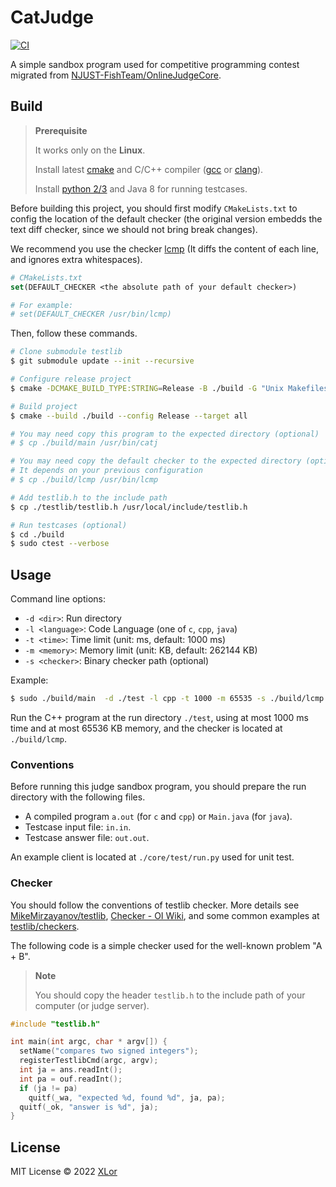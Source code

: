 # CatJudge

[![CI](https://github.com/XLoJ/CatJudge/actions/workflows/ci.yml/badge.svg)](https://github.com/XLoJ/CatJudge/actions/workflows/ci.yml)

A simple sandbox program used for competitive programming contest migrated from [NJUST-FishTeam/OnlineJudgeCore](https://github.com/NJUST-FishTeam/OnlineJudgeCore/tree/cat).

## Build

> **Prerequisite**
>
> It works only on the **Linux**.
>
> Install latest [cmake](https://cmake.org/) and C/C++ compiler ([gcc](https://gcc.gnu.org/) or [clang](https://clang.llvm.org/)).
> 
> Install [python 2/3](https://www.python.org/) and Java 8 for running testcases.

Before building this project, you should first modify `CMakeLists.txt` to config the location of the default checker (the original version embedds the text diff checker, since we should not bring break changes).

We recommend you use the checker [lcmp](https://github.com/MikeMirzayanov/testlib/blob/7fd543d7e6ae36a04bb382c5ebb4eee254362c6a/checkers/lcmp.cpp) (It diffs the content of each line, and ignores extra whitespaces).

```cmake
# CMakeLists.txt
set(DEFAULT_CHECKER <the absolute path of your default checker>)

# For example:
# set(DEFAULT_CHECKER /usr/bin/lcmp)
```

Then, follow these commands.

```bash
# Clone submodule testlib
$ git submodule update --init --recursive

# Configure release project
$ cmake -DCMAKE_BUILD_TYPE:STRING=Release -B ./build -G "Unix Makefiles"

# Build project
$ cmake --build ./build --config Release --target all

# You may need copy this program to the expected directory (optional)
# $ cp ./build/main /usr/bin/catj 

# You may need copy the default checker to the expected directory (optional)
# It depends on your previous configuration
# $ cp ./build/lcmp /usr/bin/lcmp

# Add testlib.h to the include path
$ cp ./testlib/testlib.h /usr/local/include/testlib.h

# Run testcases (optional)
$ cd ./build
$ sudo ctest --verbose
```

## Usage

Command line options:

+ `-d <dir>`: Run directory
+ `-l <language>`: Code Language (one of `c`, `cpp`, `java`)
+ `-t <time>`: Time limit (unit: ms, default: 1000 ms)
+ `-m <memory>`: Memory limit (unit: KB, default: 262144 KB)
+ `-s <checker>`: Binary checker path (optional)

Example:

```bash
$ sudo ./build/main  -d ./test -l cpp -t 1000 -m 65535 -s ./build/lcmp
```

Run the C++ program at the run directory `./test`, using at most 1000 ms time and at most 65536 KB memory, and the checker is located at `./build/lcmp`.

### Conventions

Before running this judge sandbox program, you should prepare the run directory with the following files.

+ A compiled program `a.out` (for `c` and `cpp`) or `Main.java` (for `java`).
+ Testcase input file: `in.in`.
+ Testcase answer file: `out.out`.

An example client is located at `./core/test/run.py` used for unit test.

### Checker

You should follow the conventions of testlib checker. More details see [MikeMirzayanov/testlib](https://github.com/MikeMirzayanov/testlib/tree/7fd543d7e6ae36a04bb382c5ebb4eee254362c6a#checker), [Checker - OI Wiki](https://oi-wiki.org/tools/testlib/checker/), and some common examples at [testlib/checkers](https://github.com/MikeMirzayanov/testlib/tree/7fd543d7e6ae36a04bb382c5ebb4eee254362c6a/checkers).

The following code is a simple checker used for the well-known problem "A + B".

> **Note**
>
> You should copy the header `testlib.h` to the include path of your computer (or judge server).

```cpp
#include "testlib.h"

int main(int argc, char * argv[]) {
  setName("compares two signed integers");
  registerTestlibCmd(argc, argv);
  int ja = ans.readInt();
  int pa = ouf.readInt();
  if (ja != pa)
    quitf(_wa, "expected %d, found %d", ja, pa);
  quitf(_ok, "answer is %d", ja);
}
```

## License

MIT License © 2022 [XLor](https://github.com/yjl9903)

